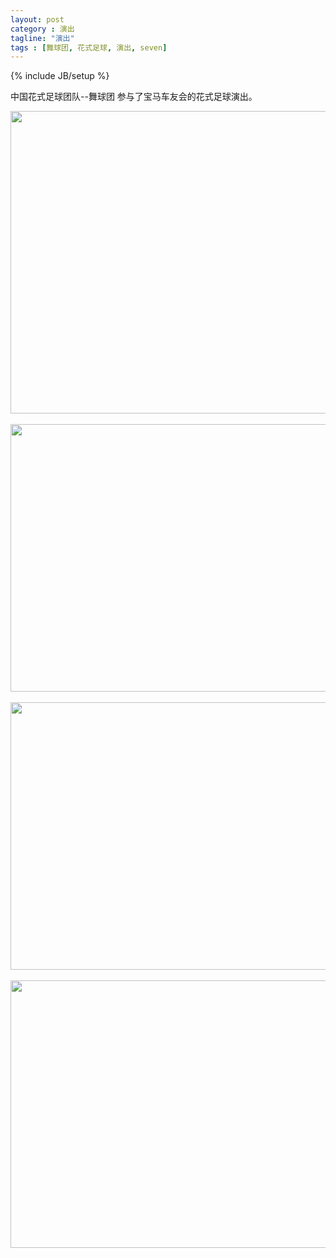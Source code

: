 ```yaml
---
layout: post
category : 演出
tagline: "演出"
tags : [舞球团, 花式足球, 演出, seven]
---
```

{% include JB/setup %}

中国花式足球团队--舞球团 参与了宝马车友会的花式足球演出。
<div><img src="http://s6.sinaimg.cn/mw690/001T406egy6FDjOcU3H65&amp;690" width="640" height="484"><br>
<br>
<img src="http://s11.sinaimg.cn/mw690/001T406egy6FDjOhLAK1a&amp;690" width="640" height="428"><br>
<br>
<img src="http://s16.sinaimg.cn/mw690/001T406egy6FDjOmzBZ0f&amp;690" width="640" height="428"><br>
<br>
<img src="http://s14.sinaimg.cn/mw690/001T406egy6FDjOrdeZfd&amp;690" width="640" height="428"><br>
<br>
</div>
